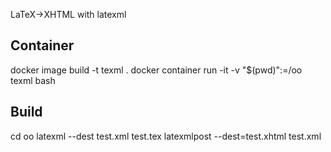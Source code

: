 
LaTeX->XHTML with latexml

Container
---------
docker image build -t texml .
docker container run -it -v "$(pwd)":=/oo texml bash

Build
-----
cd oo
latexml --dest test.xml test.tex
latexmlpost --dest=test.xhtml test.xml
